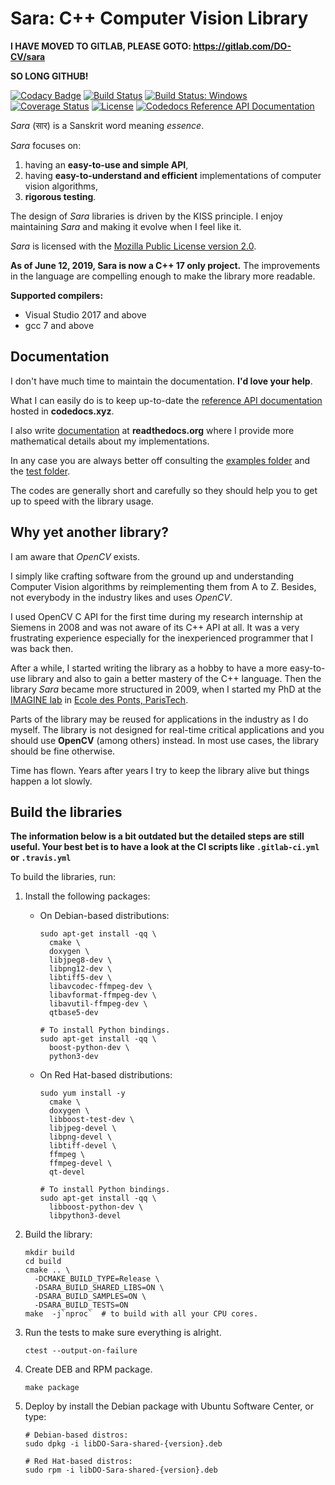 Sara: C++ Computer Vision Library
=================================

**I HAVE MOVED TO GITLAB, PLEASE GOTO: https://gitlab.com/DO-CV/sara**

**SO LONG GITHUB!**


[![Codacy Badge](https://api.codacy.com/project/badge/Grade/5980a04834a04289a35752401d502728)](https://www.codacy.com/app/davidok8/sara?utm_source=github.com&utm_medium=referral&utm_content=DO-CV/sara&utm_campaign=badger)
[![Build Status](https://travis-ci.org/DO-CV/sara.svg?branch=master)](https://travis-ci.org/DO-CV/sara)
<a href="https://ci.appveyor.com/project/do-cv/sara"><img src="https://ci.appveyor.com/api/projects/status/github/do-cv/sara?branch=master&svg=true" alt="Build Status: Windows" /></a>
[![Coverage Status](https://coveralls.io/repos/DO-CV/sara/badge.svg?branch=master)](https://coveralls.io/r/DO-CV/sara?branch=master)
[![License](https://img.shields.io/badge/license-MPL2-blue.svg)](LICENSE)
[![Codedocs Reference API Documentation](https://codedocs.xyz/DO-CV/sara.svg)](https://codedocs.xyz/DO-CV/sara/)

*Sara* (सार) is a Sanskrit word meaning *essence*.

*Sara* focuses on:

1. having an **easy-to-use and simple API**,
2. having **easy-to-understand and efficient** implementations of computer vision
   algorithms,
3. **rigorous testing**.

The design of *Sara* libraries is driven by the KISS principle. I enjoy
maintaining *Sara* and making it evolve when I feel like it.

*Sara* is licensed with the [Mozilla Public License version
2.0](https://github.com/DO-CV/DO-CV/raw/master/COPYING.MPL2).


**As of June 12, 2019, Sara is now a C++ 17 only project.** The improvements in
the language are compelling enough to make the library more readable.

**Supported compilers:**
- Visual Studio 2017 and above
- gcc 7 and above


Documentation
-------------

I don't have much time to maintain the documentation. **I'd love your help**.

What I can easily do is to keep up-to-date the [reference API
documentation](https://codedocs.xyz/DO-CV/sara/) hosted in **codedocs.xyz**.

I also write [documentation](https://sara-github.readthedocs.org/) at
**readthedocs.org** where I provide more mathematical details about my
implementations.

In any case you are always better off consulting the [examples
folder](https://github.com/DO-CV/sara/tree/master/cpp/examples) and the [test
folder](https://github.com/DO-CV/sara/tree/master/cpp/test).

The codes are generally short and carefully so they should help you to get up to
speed with the library usage.


Why yet another library?
------------------------

I am aware that *OpenCV* exists.

I simply like crafting software from the ground up and understanding Computer
Vision algorithms by reimplementing them from A to Z. Besides, not everybody in
the industry likes and uses *OpenCV*.

I used OpenCV C API for the first time during my research internship at Siemens
in 2008 and was not aware of its C++ API at all. It was a very frustrating
experience especially for the inexperienced programmer that I was back then.

After a while, I started writing the library as a hobby to have a more
easy-to-use library and also to gain a better mastery of the C++ language. Then
the library *Sara* became more structured in 2009, when I started my PhD at the
[IMAGINE lab](http://imagine.enpc.fr/) in [Ecole des Ponts,
ParisTech](http://www.enpc.fr).

Parts of the library may be reused for applications in the industry as I do
myself. The library is not designed for real-time critical applications and you
should use **OpenCV** (among others) instead. In most use cases, the library
should be fine otherwise.

Time has flown. Years after years I try to keep the library alive but things
happen a lot slowly.


Build the libraries
-------------------

**The information below is a bit outdated but the detailed steps are still
useful. Your best bet is to have a look at the CI scripts like `.gitlab-ci.yml`
or `.travis.yml`**

To build the libraries, run:

1. Install the following packages:

   - On Debian-based distributions:
     ```
     sudo apt-get install -qq \
       cmake \
       doxygen \
       libjpeg8-dev \
       libpng12-dev \
       libtiff5-dev \
       libavcodec-ffmpeg-dev \
       libavformat-ffmpeg-dev \
       libavutil-ffmpeg-dev \
       qtbase5-dev

     # To install Python bindings.
     sudo apt-get install -qq \
       boost-python-dev \
       python3-dev
     ```

   - On Red Hat-based distributions:
     ```
     sudo yum install -y
       cmake \
       doxygen \
       libboost-test-dev \
       libjpeg-devel \
       libpng-devel \
       libtiff-devel \
       ffmpeg \
       ffmpeg-devel \
       qt-devel

     # To install Python bindings.
     sudo apt-get install -qq \
       libboost-python-dev \
       libpython3-devel
     ```

2. Build the library:

   ```
   mkdir build
   cd build
   cmake .. \
     -DCMAKE_BUILD_TYPE=Release \
     -DSARA_BUILD_SHARED_LIBS=ON \
     -DSARA_BUILD_SAMPLES=ON \
     -DSARA_BUILD_TESTS=ON
   make  -j`nproc`  # to build with all your CPU cores.
   ```

3. Run the tests to make sure everything is alright.

   ```
   ctest --output-on-failure
   ```

4. Create DEB and RPM package.

   ```
   make package
   ```

5. Deploy by install the Debian package with Ubuntu Software Center, or type:

   ```
   # Debian-based distros:
   sudo dpkg -i libDO-Sara-shared-{version}.deb

   # Red Hat-based distros:
   sudo rpm -i libDO-Sara-shared-{version}.deb
   ```
